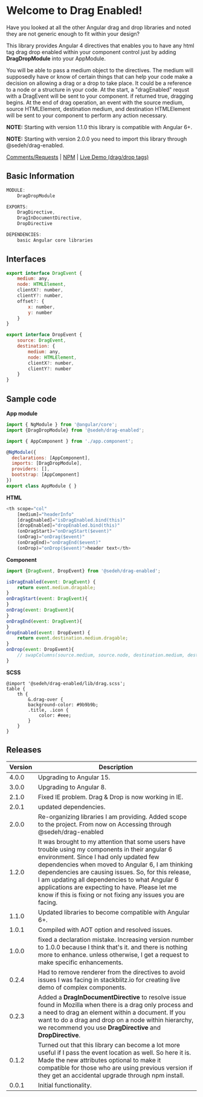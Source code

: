 
# Welcome to Drag Enabled!
Have you looked at all the other Angular drag and drop libraries and noted they are not generic enough to fit within your design?

This library provides Angular 4 directives that enables you to have any html tag drag drop enabled within your component control just by adding **DragDropModule** into your AppModule.

You will be able to pass a medium object to the directives. The medium will supposedly have or know of certain things that can help your code make a decision on allowing a drag or a drop to take place. It could be a reference to a node or a structure in your code. At the start, a "dragEnabled" requst with a DragEvent will be sent to your component. if returned true, dragging begins. At the end of drag operation, an event with the source medium, source HTMLElement, destination medium, and destination HTMLElement will be sent to your component to perform any action necessary.

**NOTE:** Starting with version 1.1.0 this library is compatible with Angular 6+.

**NOTE:** Starting with version 2.0.0 you need to import this library through @sedeh/drag-enabled.

[Comments/Requests](https://github.com/msalehisedeh/drag-enabled/issues) | 
[NPM](https://www.npmjs.com/package/@sedeh/drag-enabled) | 
[Live Demo (drag/drop tags)](https://tagbox.stackblitz.io)

## Basic Information

```javascript
MODULE:
	DragDropModule

EXPORTS:
	DragDirective,
	DragInDocumentDirective,
	DropDirective

DEPENDENCIES:
	basic Angular core libraries
```

## Interfaces

```javascript
export interface DragEvent {
	medium: any,
	node: HTMLElement,
	clientX?: number,
	clientY?: number,
	offset?: {
		x: number,
		y: number
	}
}

export interface DropEvent {
	source: DragEvent,
	destination: {
		medium: any,
		node: HTMLElement,
		clientX?: number,
		clientY?: number
	}
}
```

## Sample code

**App module**
```javascript
import { NgModule } from '@angular/core';
import {DragDropModule} from '@sedeh/drag-enabled';

import { AppComponent } from './app.component';

@NgModule({
  declarations: [AppComponent],
  imports: [DragDropModule],
  providers: [],
  bootstrap: [AppComponent]
})
export class AppModule { }
```

**HTML**
```javascript
<th scope="col"
	[medium]="headerInfo"
	[dragEnabled]="isDragEnabled.bind(this)"
	[dropEnabled]="dropEnabled.bind(this)"
	(onDragStart)="onDragStart($event)"
	(onDrag)="onDrag($event)"
	(onDragEnd)="onDragEnd($event)"
	(onDrop)="onDrop($event)">header text</th>
```

**Component**
```javascript
import {DragEvent, DropEvent} from '@sedeh/drag-enabled';

isDragEnabled(event: DragEvent) {
	return event.medium.dragable;
}
onDragStart(event: DragEvent){
}
onDrag(event: DragEvent){
}
onDragEnd(event: DragEvent){
}
dropEnabled(event: DropEvent) {
	return event.destination.medium.dragable;
}
onDrop(event: DropEvent){
	// swapColumns(source.medium, source.node, destination.medium, destination.node);
}
```

**SCSS**
```
@import '@sedeh/drag-enabled/lib/drag.scss';
table {
	th {
		&.drag-over {
		background-color: #9b9b9b;
		.title, .icon {
			color: #eee;
		}
	}
}
```

## Releases

| Version  |Description                                                                                                                                  |
|----------|---------------------------------------------------------------------------------------------------------------------------------------------|
|4.0.0     |Upgrading to Angular 15.                                                                                                                     |
|3.0.0     |Upgrading to Angular 8.                                                                                                                      |
|2.1.0     |Fixed IE problem. Drag & Drop is now working in IE.                                                                                          |
|2.0.1     |updated dependencies.                                                                                                                        |
|2.0.0     |Re-organizing libraries I am providing. Added scope to the project. From now on Accessing through @sedeh/drag-enabled                        |
|1.2.0     |It was brought to my attention that some users have trouble using my components in their angular 6 environment. Since I had only updated few dependencies when moved to Angular 6, I am thinking dependencies are causing issues. So, for this release, I am updating all dependencies to what Angular 6 applications are expecting to have. Please let me know if this is fixing or not fixing any issues you are facing. |
|1.1.0     |Updated libraries to become compatible with Angular 6+.                                                                                      |
|1.0.1     |Compiled with AOT option and resolved issues.                                                                                                |
|1.0.0     |fixed a declaration mistake. Increasing version number to 1.0.0 because I think that's it. and there is nothing more to enhance. unless otherwise, I get a request to make specific enhancements. |
|0.2.4     |Had to remove renderer from the directives to avoid issues I was facing in stackblitz.io for creating live demo of complex components.       |
|0.2.3     |Added a **DragInDocumentDirective** to resolve issue found in Mozilla when there is a drag only process and a need to drag an element within a document. If you want to do a drag and drop on a node within hierarchy, we recommend you use **DragDirective** and **DropDirective**. |
|0.1.2     |Turned out that this library can become a lot more useful if I pass the event location as well. So here it is. Made the new attributes optional to make it compatible for those who are using previous version if they get an accidental upgrade through npm install. |
|0.0.1     |Initial functionality.                                                                                                                       |

